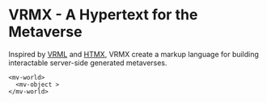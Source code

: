 # VRMX - A Hypertext for the Metaverse

Inspired by [VRML](https://en.wikipedia.org/wiki/VRML) and [HTMX](https://htmx.org/), VRMX create a markup language for building interactable server-side generated metaverses.

```
<mv-world>
  <mv-object >
</mv-world>
```
